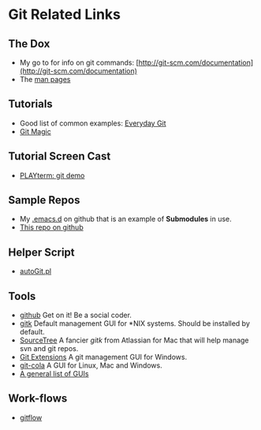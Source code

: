 Git Related Links
=================

The Dox
-------
- My go to for info on git commands: [http://git-scm.com/documentation](http://git-scm.com/documentation)
- The [man pages](http://www.kernel.org/pub/software/scm/git/docs/)

Tutorials
---------
- Good list of common examples: [Everyday Git](http://schacon.github.com/git/everyday.html)
- [Git Magic](http://www-cs-students.stanford.edu/~blynn/gitmagic/index.html)

Tutorial Screen Cast
--------------------
- [PLAYterm: git demo](http://playterm.org/r/simple-git-demo-1323881492)

Sample Repos
------------
- My [.emacs.d](https://github.com/clok/.emacs.d) on github that is an example of **Submodules** in use.
- [This repo on github](https://github.com/clok/git-tuts)

Helper Script
-------------
- [autoGit.pl](https://github.com/clok/scrimps/blob/master/autoGit.pl)

Tools
-----
- [github](https://github.com/) Get on it! Be a social coder.
- [gitk](http://www.kernel.org/pub/software/scm/git/docs/gitk.html) Default management GUI for *NIX systems. Should be installed by default.
- [SourceTree](http://www.sourcetreeapp.com/) A fancier *gitk* from Atlassian for Mac that will help manage svn and git repos.
- [Git Extensions](http://code.google.com/p/gitextensions/) A git management GUI for Windows.
- [git-cola](http://git-cola.github.com/) A GUI for Linux, Mac and Windows.
- [A general list of GUIs](http://git-scm.com/downloads/guis)

Work-flows
----------
- [gitflow](http://nvie.com/posts/a-successful-git-branching-model/)
